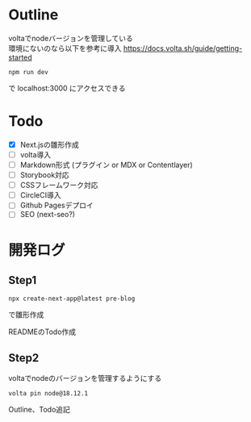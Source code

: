 # Outline

voltaでnodeバージョンを管理している  
環境にないのなら以下を参考に導入
https://docs.volta.sh/guide/getting-started

```agsl
npm run dev
```

で localhost:3000 にアクセスできる


# Todo

- [x] Next.jsの雛形作成
- [ ] volta導入
- [ ] Markdown形式 (プラグイン or MDX or Contentlayer)
- [ ] Storybook対応
- [ ] CSSフレームワーク対応
- [ ] CircleCI導入
- [ ] Github Pagesデプロイ
- [ ] SEO (next-seo?)

# 開発ログ

## Step1  

```agsl
npx create-next-app@latest pre-blog
```

で雛形作成  
  
READMEのTodo作成

## Step2

voltaでnodeのバージョンを管理するようにする

```agsl
volta pin node@18.12.1
```

Outline、Todo追記